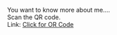You want to know more about me....<br>
Scan the QR code.<br>
Link: 
<a href=" https://github.com/komalsingh1606/Python_MiniProject/blob/main/QR%20code%20Generator/QRCode.ipynb"> Click for OR Code</a>
